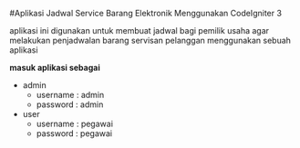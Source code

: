 #Aplikasi Jadwal Service Barang Elektronik Menggunakan CodeIgniter 3


aplikasi ini digunakan untuk membuat jadwal bagi pemilik usaha agar melakukan penjadwalan barang servisan pelanggan menggunakan sebuah aplikasi

**masuk aplikasi sebagai**
  * admin
      - username  : admin
      - password  : admin
  * user
      - username  : pegawai
      - password  : pegawai
